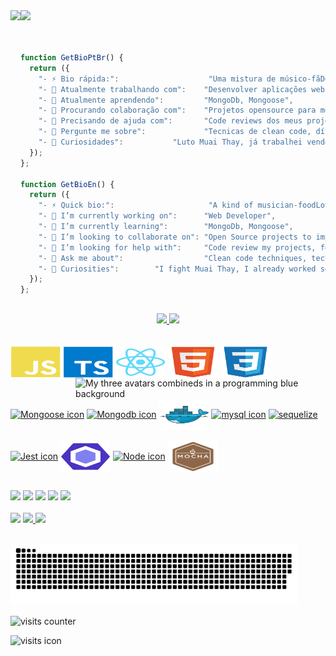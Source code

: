 <img align="left" height="150em" src="https://user-images.githubusercontent.com/87591265/172029932-67a144d4-48b4-4103-864f-6dc5ca1ee2ec.png"/>

<img src="https://readme-typing-svg.herokuapp.com?size=27&duration=3000&width=610&height=80&lines=Olá!+Sou+o+Ítalo!;Desenvolvedor+Full+Stack+haha!;Bem+vinda(o)+ao+meu+Github!;Fica+à+vontade!!;">
<br><br><br>

```javaScript
function GetBioPtBr() {
  return ({
    "- ⚡ Bio rápida:":                    "Uma mistura de músico-fãDeComidas-gamer-amanteDaNatureza-programador",
    "- 🔭 Atualmente trabalhando com":    "Desenvolver aplicações web",
    "- 🌱 Atualmente aprendendo":         "MongoDb, Mongoose",
    "- 👯 Procurando colaboração com":    "Projetos opensource para melhoria em Technical Debt",
    "- 🤔 Precisando de ajuda com":       "Code reviews dos meus projetos, fique a vontade pra abrir PRs!",
    "- 💬 Pergunte me sobre":             "Tecnicas de clean code, dívida técnica, futuro das empresas de desenvolvimento",
    "- 👀 Curiosidades": 		  "Luto Muai Thay, já trabalhei vendendo chinelo na praia pra pagar a faculdade, amo banho de caneca, andar de bicicleta na chuva, jogo bike polo, gosto de engenhocas eletrônicas",
  });
};

function GetBioEn() {
  return ({
    "- ⚡ Quick bio:":                     "A kind of musician-foodLover-gamer-natureLover-programmer",
    "- 🔭 I’m currently working on":      "Web Developer",
    "- 🌱 I’m currently learning":        "MongoDb, Mongoose",
    "- 👯 I’m looking to collaborate on": "Open Source projects to improvement Technical Debt!",
    "- 🤔 I’m looking for help with":     "Code review my projects, feel free to open PRs and help me!",
    "- 💬 Ask me about":                  "Clean code techniques, technical debt, future of development companies",
    "- 👀 Curiosities": 		  "I fight Muai Thay, I already worked selling flip flops on the beach to pay for college, I love bucket bath, I love bike riding in the rain, I play bike polo, I like electronic gadgets",
  });
};
```
  ##

<div align="center">
  <a href="https://github.com/italosergio">
  <img height="170em" src="https://github-readme-stats.vercel.app/api?username=italosergio&show_icons=true&theme=github_dark&include_all_commits=true&count_private=true"/>
  <img height="170em" src="https://github-readme-stats.vercel.app/api/top-langs/?username=italosergio&layout=compact&langs_count=7&theme=github_dark"/>
</div>

<div style="display: inline_block"><br>

<div style="display: inline_block"><br>
  <a href="https://www.javascript.com/"><img align="center" alt="Js icon" height="50" width="80" src="https://raw.githubusercontent.com/devicons/devicon/master/icons/javascript/javascript-plain.svg"></a>
  <a href="https://www.typescriptlang.org//"><img align="center" alt="Ts icon" height="50" width="80" src="https://raw.githubusercontent.com/devicons/devicon/master/icons/typescript/typescript-plain.svg"></a>
  <a href="https://pt-br.reactjs.org/"><img align="center" alt="React icon" height="50" width="80" src="https://raw.githubusercontent.com/devicons/devicon/master/icons/react/react-original.svg"></a>
  <a href="https://www.w3schools.com/html"><img align="center" alt="HTML icon" height="50" width="80" src="https://raw.githubusercontent.com/devicons/devicon/master/icons/html5/html5-original.svg"></a>
  <a href="https://www.w3schools.com/html"><img align="center" alt="CSS icon" height="50" width="80" src="https://raw.githubusercontent.com/devicons/devicon/master/icons/css3/css3-original.svg"></a>
  <img align="right" width="400" alt="My three avatars combineds in a programming blue background" src="https://user-images.githubusercontent.com/87591265/172029753-614f0d2b-0fe3-4fec-9c2f-e75df35450bc.png">
</div>

<div style="display: inline_block"><br>
  <a href="https://mongoosejs.com"><img align="center" alt="Mongoose icon" height="100em" width="80" src="https://cdn2.hubspot.net/hubfs/4008838/mogoose-logo.png"></a>
  <a href="https://www.mongodb.com"><img align="center" alt="Mongodb icon" height="50" width="80" src="https://cdn.jsdelivr.net/gh/devicons/devicon/icons/mongodb/mongodb-original.svg"></a>
  <a href="https://docs.docker.com"><img align="center" alt="Docker icon" height="50" width="80" src="https://raw.githubusercontent.com/devicons/devicon/master/icons/docker/docker-original.svg"></a>
  <a href="https://dev.mysql.com/doc/"><img align="center" alt="mysql icon" height="50" width="80" src="https://cdn.jsdelivr.net/gh/devicons/devicon/icons/mysql/mysql-original.svg"></a>
  <a href="https://sequelize.org"><img align="center" alt="sequelize" height="50" width="80" src="https://cdn.jsdelivr.net/gh/devicons/devicon/icons/sequelize/sequelize-original.svg" /></a>
</div>
	
<div style="display: inline_block"><br>
  	<a href="https://jestjs.io"><img align="center" alt="Jest icon" height="50" width="80" src="https://www.vectorlogo.zone/logos/jestjsio/jestjsio-icon.svg"></a>
  	<a href="https://eslint.org"><img align="center" alt="eslint" height="50" width="80" src="https://raw.githubusercontent.com/devicons/devicon/master/icons/eslint/eslint-original.svg"></a>
	<a href="https://nodejs.org"><img align="center" alt="Node icon" height="50" width="80" src="https://cdn.jsdelivr.net/gh/devicons/devicon/icons/nodejs/nodejs-original.svg"></a>
  	<a href="https://mochajs.org"><img align="center" height="50" width="80" alt="Mocha icon" src="https://github.com/IvanRafael-Dev/MeuPrimeiroRepositorio/blob/master/Images/mocha.svg"></a>
  	
</div>

  ##
  
<div> 

  <a href="https://www.linkedin.com/in/italosergio/" target="_blank"><img src="https://img.shields.io/badge/-LinkedIn-%230077B5?style=for-the-badge&logo=linkedin&logoColor=white" target="_blank"></a> 
  <a href="https://instagram.com/italosergio" target="_blank"><img src="https://img.shields.io/badge/-Instagram-%23FF081A?style=for-the-badge&logo=instagram&logoColor=white" target="_blank"></a>
  <a target="_blank" href="https://wa.me/5588994693031?text=Olá!%20Encontrei%20seu%20GitHub.%20Podemos%20conversar%20por%20aqui?">
    <img src="https://img.shields.io/badge/WhatsApp-4BB749?style=for-the-badge&logo=whatsapp&logoColor=white" /></a>
  <a href="https://join.slack.com/t/slack-nla3884/shared_invite/zt-1cqmkluue-cNVJJ61JR6nfTBku~8suwQ" target="_blank"><img src="https://img.shields.io/badge/Slack-4A154B?style=for-the-badge&logo=slack&logoColor=white" target="_blank"></a>
  <a href="https://discord.gg/NMhESXQx" target="_blank"><img src="https://img.shields.io/badge/Discord-%230020B5?style=for-the-badge&logo=discord&logoColor=white" target="_blank"></a> 
  <br />
  <br />
  <a href = "mailto:italo@linuxmail.org"><img src="https://img.shields.io/badge/-Email-002050?style=for-the-badge&logo=Minutemailer&logoColor=white" target="_blank"></a>
  <a target="_blank" href="https://drive.google.com/file/d/1zhGrd5nkzlL2J3xfDkaz5yhjErL2cp1c/view?usp=sharing">
    <img src="https://img.shields.io/badge/CV-PTBR-2D3748?style=for-the-badge&logo=readthedocs&logoColor=white" />
  </a>
  <a target="_blank" href="https://drive.google.com/file/d/1KWxUM8xT27jmEN8O5rybxbwbBdFDVgNR/view?usp=sharing">
    <img src="https://img.shields.io/badge/CV-EN-2D3748?style=for-the-badge&logo=readthedocs&logoColor=white" />
  </a>
##
<img height="100em" src="https://github.com/italosergio/italosergio/blob/output/github-contribution-grid-snake.svg"></img>

<p align="left"><img height="47em" alt="visits counter" src="https://img.shields.io/badge/-visits-%2346FF00?style=for-the-badge&color=black"></a></p>
<p align="left"><img height="20em" alt="visits icon"src="https://profile-counter.glitch.me/{italosergio}/count.svg" alt="italosergio Visitor's Count"/></p>

